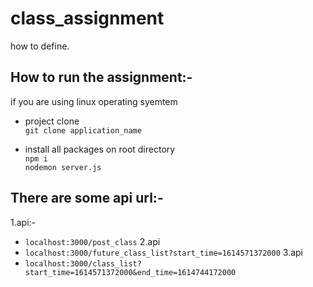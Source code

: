 # class_assignment
how to define.

## How to run the assignment:-
if you are using linux operating syemtem <br>
- project clone <br>
`git clone application_name` <br>

- install all packages on root directory <br>
`npm i` <br>
`nodemon server.js`

## There are some api url:-
1.api:- <br>
- `localhost:3000/post_class`
2.api <br>
- `localhost:3000/future_class_list?start_time=1614571372000`
3.api <br>
- `localhost:3000/class_list?start_time=1614571372000&end_time=1614744172000`





